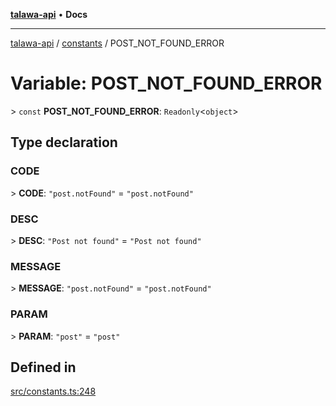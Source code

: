 [**talawa-api**](../../README.md) • **Docs**

***

[talawa-api](../../modules.md) / [constants](../README.md) / POST\_NOT\_FOUND\_ERROR

# Variable: POST\_NOT\_FOUND\_ERROR

\> `const` **POST\_NOT\_FOUND\_ERROR**: `Readonly`\<`object`\>

## Type declaration

### CODE

\> **CODE**: `"post.notFound"` = `"post.notFound"`

### DESC

\> **DESC**: `"Post not found"` = `"Post not found"`

### MESSAGE

\> **MESSAGE**: `"post.notFound"` = `"post.notFound"`

### PARAM

\> **PARAM**: `"post"` = `"post"`

## Defined in

[src/constants.ts:248](https://github.com/PalisadoesFoundation/talawa-api/blob/f4877b986932181336f42a7336754de05976cd97/src/constants.ts#L248)
